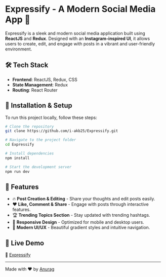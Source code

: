 
# Expressify - A Modern Social Media App 📸 

Expressify is a sleek and modern social media application built using **ReactJS** and **Redux**. Designed with an **Instagram-inspired UI**, it allows users to create, edit, and engage with posts in a vibrant and user-friendly environment.

## 🛠️ Tech Stack
- **Frontend**: ReactJS, Redux, CSS
- **State Management**: Redux
- **Routing**: React Router

## 🎯 Installation & Setup
To run this project locally, follow these steps:

```bash
# Clone the repository
git clone https://github.com/i-akb25/Expressify.git

# Navigate to the project folder
cd Expressify

# Install dependencies
npm install

# Start the development server
npm run dev
```


## 🚀 Features
- 🔥 **Post Creation & Editing** - Share your thoughts and edit posts easily.
- ❤️ **Like, Comment & Share** - Engage with posts through interactive features.
- 🏆 **Trending Topics Section** - Stay updated with trending hashtags.
- 📱 **Responsive Design** - Optimized for mobile and desktop users.
- 🎨 **Modern UI/UX** - Beautiful gradient styles and intuitive navigation.


## 🌟 Live Demo
🔗 [Expressify](https://expressify-eight.vercel.app/)

---

Made with ❤️ by [Anurag](https://github.com/i-akb25)

